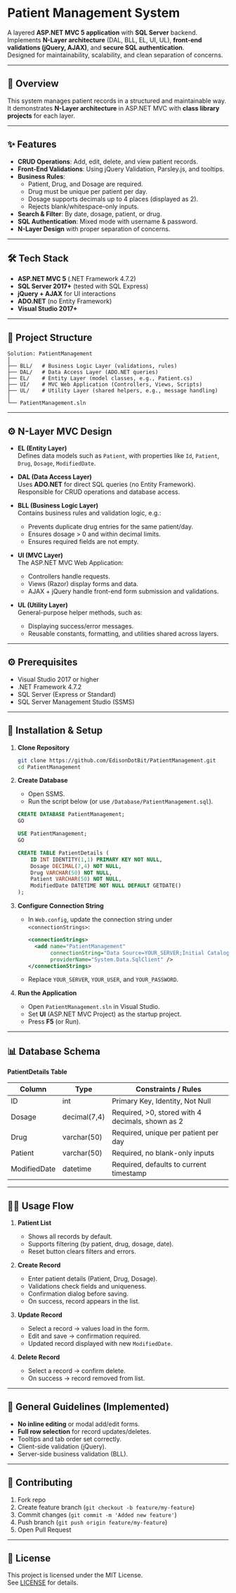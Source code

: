 # Patient Management System

A layered **ASP.NET MVC 5 application** with **SQL Server** backend.  
Implements **N-Layer architecture** (DAL, BLL, EL, UI, UL), **front-end validations (jQuery, AJAX)**, and **secure SQL authentication**.  
Designed for maintainability, scalability, and clean separation of concerns.

---

## 📖 Overview

This system manages patient records in a structured and maintainable way.  
It demonstrates **N-Layer architecture** in ASP.NET MVC with **class library projects** for each layer.

---

## ✨ Features

- **CRUD Operations**: Add, edit, delete, and view patient records.  
- **Front-End Validations**: Using jQuery Validation, Parsley.js, and tooltips.  
- **Business Rules**:
  - Patient, Drug, and Dosage are required.
  - Drug must be unique per patient per day.
  - Dosage supports decimals up to 4 places (displayed as 2).
  - Rejects blank/whitespace-only inputs.
- **Search & Filter**: By date, dosage, patient, or drug.  
- **SQL Authentication**: Mixed mode with username & password.  
- **N-Layer Design** with proper separation of concerns.  

---

## 🛠️ Tech Stack

- **ASP.NET MVC 5** (.NET Framework 4.7.2)  
- **SQL Server 2017+** (tested with SQL Express)  
- **jQuery + AJAX** for UI interactions  
- **ADO.NET** (no Entity Framework)  
- **Visual Studio 2017+**  

---

## 📂 Project Structure

```
Solution: PatientManagement
│
├── BLL/   # Business Logic Layer (validations, rules)
├── DAL/   # Data Access Layer (ADO.NET queries)
├── EL/    # Entity Layer (model classes, e.g., Patient.cs)
├── UI/    # MVC Web Application (Controllers, Views, Scripts)
├── UL/    # Utility Layer (shared helpers, e.g., message handling)
│
└── PatientManagement.sln
```

---

## ⚙️ N-Layer MVC Design

- **EL (Entity Layer)**  
  Defines data models such as `Patient`, with properties like `Id`, `Patient`, `Drug`, `Dosage`, `ModifiedDate`.

- **DAL (Data Access Layer)**  
  Uses **ADO.NET** for direct SQL queries (no Entity Framework).  
  Responsible for CRUD operations and database access.

- **BLL (Business Logic Layer)**  
  Contains business rules and validation logic, e.g.:  
  - Prevents duplicate drug entries for the same patient/day.  
  - Ensures dosage > 0 and within decimal limits.  
  - Ensures required fields are not empty.  

- **UI (MVC Layer)**  
  The ASP.NET MVC Web Application:  
  - Controllers handle requests.  
  - Views (Razor) display forms and data.  
  - AJAX + jQuery handle front-end form submission and validations.  

- **UL (Utility Layer)**  
  General-purpose helper methods, such as:  
  - Displaying success/error messages.  
  - Reusable constants, formatting, and utilities shared across layers.  

---

## ⚙️ Prerequisites

- Visual Studio 2017 or higher  
- .NET Framework 4.7.2  
- SQL Server (Express or Standard)  
- SQL Server Management Studio (SSMS)  

---

## 🚀 Installation & Setup

1. **Clone Repository**
   ```bash
   git clone https://github.com/EdisonDotBit/PatientManagement.git
   cd PatientManagement
   ```

2. **Create Database**
   - Open SSMS.  
   - Run the script below (or use `/Database/PatientManagement.sql`).  

   ```sql
   CREATE DATABASE PatientManagement;
   GO

   USE PatientManagement;
   GO

   CREATE TABLE PatientDetails (
       ID INT IDENTITY(1,1) PRIMARY KEY NOT NULL,
       Dosage DECIMAL(7,4) NOT NULL,
       Drug VARCHAR(50) NOT NULL,
       Patient VARCHAR(50) NOT NULL,
       ModifiedDate DATETIME NOT NULL DEFAULT GETDATE()
   );
   ```

3. **Configure Connection String**
   - In `Web.config`, update the connection string under `<connectionStrings>`:
     ```xml
     <connectionStrings>
       <add name="PatientManagement"
            connectionString="Data Source=YOUR_SERVER;Initial Catalog=PatientManagement;User ID=YOUR_USER;Password=YOUR_PASSWORD;trustservercertificate=True;"
            providerName="System.Data.SqlClient" />
     </connectionStrings>
     ```
   - Replace `YOUR_SERVER`, `YOUR_USER`, and `YOUR_PASSWORD`.

4. **Run the Application**
   - Open `PatientManagement.sln` in Visual Studio.  
   - Set **UI** (ASP.NET MVC Project) as the startup project.  
   - Press **F5** (or Run).  

---

## 📊 Database Schema

**PatientDetails Table**

| Column       | Type           | Constraints / Rules                               |
|--------------|----------------|--------------------------------------------------|
| ID           | int            | Primary Key, Identity, Not Null                  |
| Dosage       | decimal(7,4)   | Required, >0, stored with 4 decimals, shown as 2 |
| Drug         | varchar(50)    | Required, unique per patient per day             |
| Patient      | varchar(50)    | Required, no blank-only inputs                   |
| ModifiedDate | datetime       | Required, defaults to current timestamp          |

---

## 🧑‍💻 Usage Flow

1. **Patient List**  
   - Shows all records by default.  
   - Supports filtering (by patient, drug, dosage, date).  
   - Reset button clears filters and errors.  

2. **Create Record**  
   - Enter patient details (Patient, Drug, Dosage).  
   - Validations check fields and uniqueness.  
   - Confirmation dialog before saving.  
   - On success, record appears in the list.  

3. **Update Record**  
   - Select a record → values load in the form.  
   - Edit and save → confirmation required.  
   - Updated record displayed with new `ModifiedDate`.  

4. **Delete Record**  
   - Select a record → confirm delete.  
   - On success → record removed from list.  

---

## 🧾 General Guidelines (Implemented)

- **No inline editing** or modal add/edit forms.  
- **Full row selection** for record updates/deletes.  
- Tooltips and tab order set correctly.  
- Client-side validation (jQuery).  
- Server-side business validation (BLL).  

---

## 🤝 Contributing

1. Fork repo  
2. Create feature branch (`git checkout -b feature/my-feature`)  
3. Commit changes (`git commit -m 'Added new feature'`)  
4. Push branch (`git push origin feature/my-feature`)  
5. Open Pull Request  

---

## 📄 License

This project is licensed under the MIT License.  
See [LICENSE](LICENSE) for details.  
